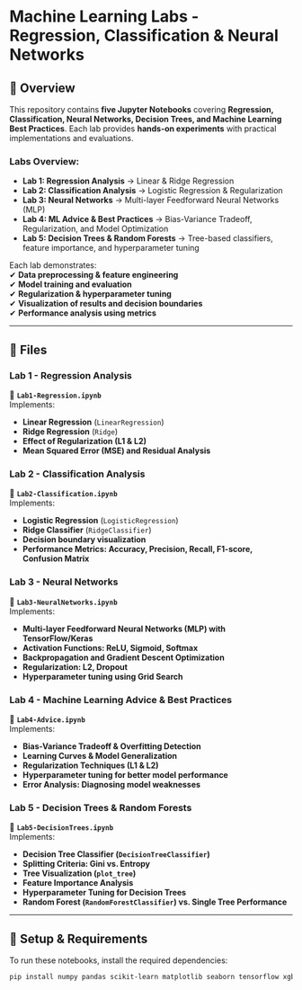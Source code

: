 # Machine Learning Labs - Regression, Classification & Neural Networks

## 📌 Overview  
This repository contains **five Jupyter Notebooks** covering **Regression, Classification, Neural Networks, Decision Trees, and Machine Learning Best Practices**. Each lab provides **hands-on experiments** with practical implementations and evaluations.

### **Labs Overview:**
- **Lab 1: Regression Analysis** → Linear & Ridge Regression  
- **Lab 2: Classification Analysis** → Logistic Regression & Regularization  
- **Lab 3: Neural Networks** → Multi-layer Feedforward Neural Networks (MLP)  
- **Lab 4: ML Advice & Best Practices** → Bias-Variance Tradeoff, Regularization, and Model Optimization  
- **Lab 5: Decision Trees & Random Forests** → Tree-based classifiers, feature importance, and hyperparameter tuning  

Each lab demonstrates:  
✔ **Data preprocessing & feature engineering**  
✔ **Model training and evaluation**  
✔ **Regularization & hyperparameter tuning**  
✔ **Visualization of results and decision boundaries**  
✔ **Performance analysis using metrics**  

---

## 📂 Files  

### **Lab 1 - Regression Analysis**
📄 **`Lab1-Regression.ipynb`**  
Implements:
- **Linear Regression** (`LinearRegression`)  
- **Ridge Regression** (`Ridge`)  
- **Effect of Regularization (L1 & L2)**  
- **Mean Squared Error (MSE) and Residual Analysis**  

### **Lab 2 - Classification Analysis**
📄 **`Lab2-Classification.ipynb`**  
Implements:
- **Logistic Regression** (`LogisticRegression`)  
- **Ridge Classifier** (`RidgeClassifier`)  
- **Decision boundary visualization**  
- **Performance Metrics: Accuracy, Precision, Recall, F1-score, Confusion Matrix**  

### **Lab 3 - Neural Networks**
📄 **`Lab3-NeuralNetworks.ipynb`**  
Implements:
- **Multi-layer Feedforward Neural Networks (MLP) with TensorFlow/Keras**  
- **Activation Functions: ReLU, Sigmoid, Softmax**  
- **Backpropagation and Gradient Descent Optimization**  
- **Regularization: L2, Dropout**  
- **Hyperparameter tuning using Grid Search**  

### **Lab 4 - Machine Learning Advice & Best Practices**
📄 **`Lab4-Advice.ipynb`**  
Implements:
- **Bias-Variance Tradeoff & Overfitting Detection**  
- **Learning Curves & Model Generalization**  
- **Regularization Techniques (L1 & L2)**  
- **Hyperparameter tuning for better model performance**  
- **Error Analysis: Diagnosing model weaknesses**  

### **Lab 5 - Decision Trees & Random Forests**
📄 **`Lab5-DecisionTrees.ipynb`**  
Implements:
- **Decision Tree Classifier (`DecisionTreeClassifier`)**  
- **Splitting Criteria: Gini vs. Entropy**  
- **Tree Visualization (`plot_tree`)**  
- **Feature Importance Analysis**  
- **Hyperparameter Tuning for Decision Trees**  
- **Random Forest (`RandomForestClassifier`) vs. Single Tree Performance**  

---

## 🔧 Setup & Requirements  
To run these notebooks, install the required dependencies:  
```bash
pip install numpy pandas scikit-learn matplotlib seaborn tensorflow xgboost
